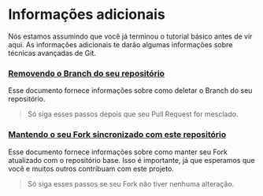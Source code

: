# Informações adicionais

Nós estamos assumindo que você já terminou o tutorial básico antes de vir aqui. As informações adicionais te darão algumas informações sobre técnicas avançadas de Git.

### [ Removendo o Branch do seu repositório ](removing-branch-from-your-repository.pt_br.md)
Esse documento fornece informações sobre como deletar o Branch do seu repositório.
> Só siga esses passos depois que seu Pull Request for mesclado.

### [ Mantendo o seu Fork sincronizado com este repositório ](keeping-your-fork-synced-with-this-repository.pt_br.md)
Esse documento fornece informações sobre como manter seu Fork atualizado com o repositório base. Isso é importante, já que esperamos que você e muitos outros contribuam com este projeto.
> Só siga esses passos se seu Fork não tiver nenhuma alteração.
